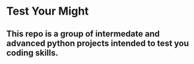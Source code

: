 # Test Your Might
## This repo is a group of intermedate and advanced python projects intended to test you coding skills.
